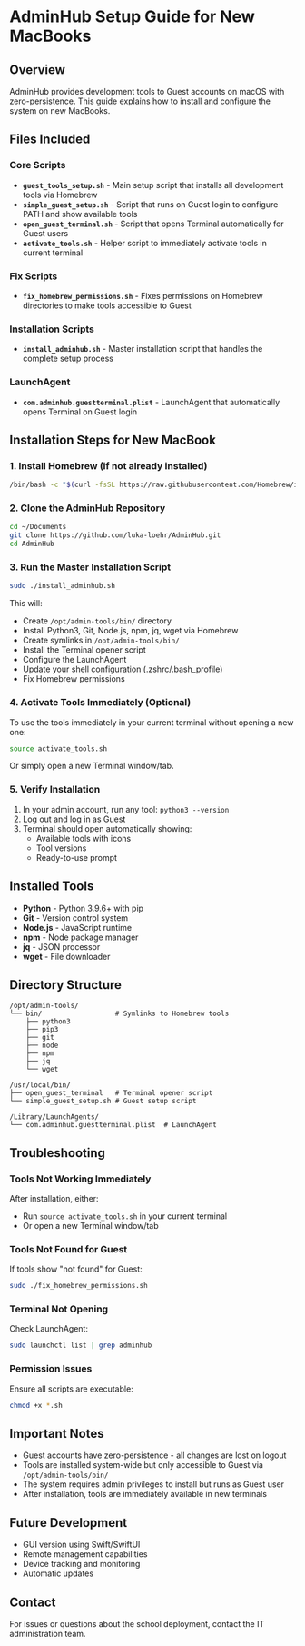 # AdminHub Setup Guide for New MacBooks

## Overview
AdminHub provides development tools to Guest accounts on macOS with zero-persistence. This guide explains how to install and configure the system on new MacBooks.

## Files Included

### Core Scripts
- **`guest_tools_setup.sh`** - Main setup script that installs all development tools via Homebrew
- **`simple_guest_setup.sh`** - Script that runs on Guest login to configure PATH and show available tools
- **`open_guest_terminal.sh`** - Script that opens Terminal automatically for Guest users
- **`activate_tools.sh`** - Helper script to immediately activate tools in current terminal

### Fix Scripts
- **`fix_homebrew_permissions.sh`** - Fixes permissions on Homebrew directories to make tools accessible to Guest

### Installation Scripts
- **`install_adminhub.sh`** - Master installation script that handles the complete setup process

### LaunchAgent
- **`com.adminhub.guestterminal.plist`** - LaunchAgent that automatically opens Terminal on Guest login

## Installation Steps for New MacBook

### 1. Install Homebrew (if not already installed)
```bash
/bin/bash -c "$(curl -fsSL https://raw.githubusercontent.com/Homebrew/install/HEAD/install.sh)"
```

### 2. Clone the AdminHub Repository
```bash
cd ~/Documents
git clone https://github.com/luka-loehr/AdminHub.git
cd AdminHub
```

### 3. Run the Master Installation Script
```bash
sudo ./install_adminhub.sh
```
This will:
- Create `/opt/admin-tools/bin/` directory
- Install Python3, Git, Node.js, npm, jq, wget via Homebrew
- Create symlinks in `/opt/admin-tools/bin/`
- Install the Terminal opener script
- Configure the LaunchAgent
- Update your shell configuration (.zshrc/.bash_profile)
- Fix Homebrew permissions

### 4. Activate Tools Immediately (Optional)
To use the tools immediately in your current terminal without opening a new one:
```bash
source activate_tools.sh
```

Or simply open a new Terminal window/tab.

### 5. Verify Installation
1. In your admin account, run any tool: `python3 --version`
2. Log out and log in as Guest
3. Terminal should open automatically showing:
   - Available tools with icons
   - Tool versions
   - Ready-to-use prompt

## Installed Tools
- **Python** - Python 3.9.6+ with pip
- **Git** - Version control system
- **Node.js** - JavaScript runtime
- **npm** - Node package manager
- **jq** - JSON processor
- **wget** - File downloader

## Directory Structure
```
/opt/admin-tools/
└── bin/                  # Symlinks to Homebrew tools
    ├── python3
    ├── pip3
    ├── git
    ├── node
    ├── npm
    ├── jq
    └── wget

/usr/local/bin/
├── open_guest_terminal   # Terminal opener script
└── simple_guest_setup.sh # Guest setup script

/Library/LaunchAgents/
└── com.adminhub.guestterminal.plist  # LaunchAgent
```

## Troubleshooting

### Tools Not Working Immediately
After installation, either:
- Run `source activate_tools.sh` in your current terminal
- Or open a new Terminal window/tab

### Tools Not Found for Guest
If tools show "not found" for Guest:
```bash
sudo ./fix_homebrew_permissions.sh
```

### Terminal Not Opening
Check LaunchAgent:
```bash
sudo launchctl list | grep adminhub
```

### Permission Issues
Ensure all scripts are executable:
```bash
chmod +x *.sh
```

## Important Notes
- Guest accounts have zero-persistence - all changes are lost on logout
- Tools are installed system-wide but only accessible to Guest via `/opt/admin-tools/bin/`
- The system requires admin privileges to install but runs as Guest user
- After installation, tools are immediately available in new terminals

## Future Development
- GUI version using Swift/SwiftUI
- Remote management capabilities
- Device tracking and monitoring
- Automatic updates

## Contact
For issues or questions about the school deployment, contact the IT administration team. 